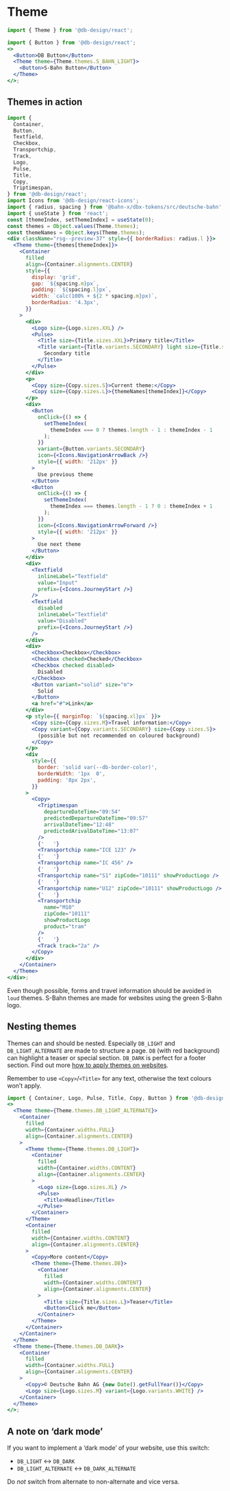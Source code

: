 # Theme

```js
import { Theme } from '@db-design/react';
```

```jsx
import { Button } from '@db-design/react';
<>
  <Button>DB Button</Button>
  <Theme theme={Theme.themes.S_BAHN_LIGHT}>
    <Button>S-Bahn Button</Button>
  </Theme>
</>;
```

## Themes in action

```jsx noeditor
import {
  Container,
  Button,
  Textfield,
  Checkbox,
  Transportchip,
  Track,
  Logo,
  Pulse,
  Title,
  Copy,
  Triptimespan,
} from '@db-design/react';
import Icons from '@db-design/react-icons';
import { radius, spacing } from '@bahn-x/dbx-tokens/src/deutsche-bahn';
import { useState } from 'react';
const [themeIndex, setThemeIndex] = useState(0);
const themes = Object.values(Theme.themes);
const themeNames = Object.keys(Theme.themes);
<div className="rsg--preview-37" style={{ borderRadius: radius.l }}>
  <Theme theme={themes[themeIndex]}>
    <Container
      filled
      align={Container.alignments.CENTER}
      style={{
        display: 'grid',
        gap: `${spacing.m}px`,
        padding: `${spacing.l}px`,
        width: `calc(100% + ${2 * spacing.m}px)`,
        borderRadius: '4.3px',
      }}
    >
      <div>
        <Logo size={Logo.sizes.XXL} />
        <Pulse>
          <Title size={Title.sizes.XXL}>Primary title</Title>
          <Title variant={Title.variants.SECONDARY} light size={Title.sizes.M}>
            Secondary title
          </Title>
        </Pulse>
      </div>
      <p>
        <Copy size={Copy.sizes.S}>Current theme:</Copy>
        <Copy size={Copy.sizes.L}>{themeNames[themeIndex]}</Copy>
      </p>
      <div>
        <Button
          onClick={() => {
            setThemeIndex(
              themeIndex === 0 ? themes.length - 1 : themeIndex - 1
            );
          }}
          variant={Button.variants.SECONDARY}
          icon={<Icons.NavigationArrowBack />}
          style={{ width: '212px' }}
        >
          Use previous theme
        </Button>
        <Button
          onClick={() => {
            setThemeIndex(
              themeIndex === themes.length - 1 ? 0 : themeIndex + 1
            );
          }}
          icon={<Icons.NavigationArrowForward />}
          style={{ width: '212px' }}
        >
          Use next theme
        </Button>
      </div>
      <div>
        <Textfield
          inlineLabel="Textfield"
          value="Input"
          prefix={<Icons.JourneyStart />}
        />
        <Textfield
          disabled
          inlineLabel="Textfield"
          value="Disabled"
          prefix={<Icons.JourneyStart />}
        />
      </div>
      <div>
        <Checkbox>Checkbox</Checkbox>
        <Checkbox checked>Checked</Checkbox>
        <Checkbox checked disabled>
          Disabled
        </Checkbox>
        <Button variant="solid" size="m">
          Solid
        </Button>
        <a href="#">Link</a>
      </div>
      <p style={{ marginTop: `${spacing.xl}px` }}>
        <Copy size={Copy.sizes.M}>Travel information:</Copy>
        <Copy variant={Copy.variants.SECONDARY} size={Copy.sizes.S}>
          (possible but not recommended on coloured background)
        </Copy>
      </p>
      <div
        style={{
          border: 'solid var(--db-border-color)',
          borderWidth: '1px  0',
          padding: '8px 2px',
        }}
      >
        <Copy>
          <Triptimespan
            departureDateTime="09:54"
            predictedDepartureDateTime="09:57"
            arrivalDateTime="12:48"
            predictedArivalDateTime="13:07"
          />
          {'   '}
          <Transportchip name="ICE 123" />
          {'   '}
          <Transportchip name="IC 456" />
          {'   '}
          <Transportchip name="S1" zipCode="10111" showProductLogo />
          {'   '}
          <Transportchip name="U12" zipCode="10111" showProductLogo />
          {'   '}
          <Transportchip
            name="M10"
            zipCode="10111"
            showProductLogo
            product="tram"
          />
          {'   '}
          <Track track="2a" />
        </Copy>
      </div>
    </Container>
  </Theme>
</div>;
```

Even though possible, forms and travel information should be avoided in `loud` themes. S-Bahn themes are made for websites using the green S-Bahn logo.

## Nesting themes

Themes can and should be nested. Especially `DB_LIGHT` and `DB_LIGHT_ALTERNATE` are made to structure a page. `DB` (with red background) can highlight a teaser or special section. `DB_DARK` is perfect for a footer section. Find out more [how to apply themes on websites](https://dpp.bahn-x.de/foundation/colours/how-to-use-colours).

Remember to use `<Copy>`/`<Title>` for any text, otherwise the text colours won’t apply.

```jsx { "props": { "className": "nesting-themes" } }
import { Container, Logo, Pulse, Title, Copy, Button } from '@db-design/react';
<>
  <Theme theme={Theme.themes.DB_LIGHT_ALTERNATE}>
    <Container
      filled
      width={Container.widths.FULL}
      align={Container.alignments.CENTER}
    >
      <Theme theme={Theme.themes.DB_LIGHT}>
        <Container
          filled
          width={Container.widths.CONTENT}
          align={Container.alignments.CENTER}
        >
          <Logo size={Logo.sizes.XL} />
          <Pulse>
            <Title>Headline</Title>
          </Pulse>
        </Container>
      </Theme>
      <Container
        filled
        width={Container.widths.CONTENT}
        align={Container.alignments.CENTER}
      >
        <Copy>More content</Copy>
        <Theme theme={Theme.themes.DB}>
          <Container
            filled
            width={Container.widths.CONTENT}
            align={Container.alignments.CENTER}
          >
            <Title size={Title.sizes.L}>Teaser</Title>
            <Button>Click me</Button>
          </Container>
        </Theme>
      </Container>
    </Container>
  </Theme>
  <Theme theme={Theme.themes.DB_DARK}>
    <Container
      filled
      width={Container.widths.FULL}
      align={Container.alignments.CENTER}
    >
      <Copy>© Deutsche Bahn AG {new Date().getFullYear()}</Copy>
      <Logo size={Logo.sizes.M} variant={Logo.variants.WHITE} />
    </Container>
  </Theme>
</>;
```

<style>
  .nesting-themes > div {
    border-radius: 4.3px;
    overflow: hidden;
  }

  .nesting-themes > div > div > .db-container {
    padding: 16px;
  }

  .nesting-themes .db-theme--db .db-container {
    margin-top: 32px;
  }

  .nesting-themes .db-button {
    margin-top: 8px;
  }

  .nesting-themes .DB_DARK .db-logo {
    margin-top: 8px;
  }
</style>

## A note on ‘dark mode’

If you want to implement a ‘dark mode’ of your website, use this switch:

- `DB_LIGHT` ↔︎ `DB_DARK`
- `DB_LIGHT_ALTERNATE` ↔︎ `DB_DARK_ALTERNATE`

Do _not_ switch from alternate to non-alternate and vice versa.
